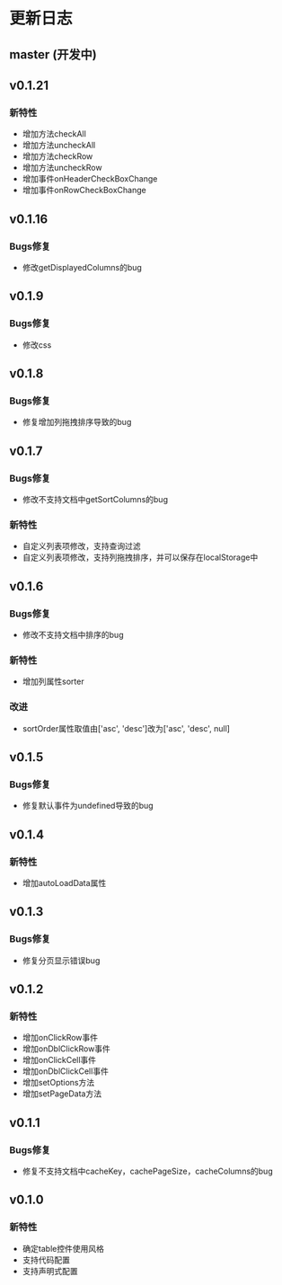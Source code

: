 # 更新日志

## master (开发中)


<!-- ## v1.0.4 -->

<!-- ### 新特性 -->
<!-- * 增加对windows汇编器的支持 -->
<!-- * 为xmake create增加一些新的工程模板，支持tbox版本 -->
<!-- * 支持swift代码 -->
<!-- * 针对-v参数，增加错误输出信息 -->
<!-- * 增加apple编译平台：watchos, watchsimulator的编译支持 -->
<!-- * 增加对windows: x64, amd64, x86_amd64架构的编译支持 -->
<!-- * 实现动态库和静态库的快速切换 -->
<!-- * 添加-j/--jobs参数，手动指定是否多任务编译，默认改为单任务编译 -->

<!-- ### 改进 -->
<!-- * 增强`add_files`接口，支持直接添加`*.o/obj/a/lib`文件，并且支持静态库的合并 -->
<!-- * 裁剪xmake的安装过程，移除一些预编译的二进制程序 -->

<!-- ### Bugs修复 -->
<!-- * [#1](https://github.com/waruqi/xmake/issues/4): 修复win7上安装失败问题 -->
<!-- * 修复和增强工具链检测 -->
<!-- * 修复一些安装脚本的bug, 改成外置sudo进行安装 -->
<!-- * 修复linux x86_64下安装失败问题 -->


## v0.1.21

### 新特性
 * 增加方法checkAll
 * 增加方法uncheckAll
 * 增加方法checkRow
 * 增加方法uncheckRow
 * 增加事件onHeaderCheckBoxChange
 * 增加事件onRowCheckBoxChange



## v0.1.16

### Bugs修复
 * 修改getDisplayedColumns的bug


## v0.1.9

### Bugs修复
 * 修改css



## v0.1.8

### Bugs修复
 * 修复增加列拖拽排序导致的bug




## v0.1.7

### Bugs修复
 * 修改不支持文档中getSortColumns的bug

### 新特性
 * 自定义列表项修改，支持查询过滤
 * 自定义列表项修改，支持列拖拽排序，并可以保存在localStorage中



## v0.1.6

### Bugs修复
 * 修改不支持文档中排序的bug

### 新特性
 * 增加列属性sorter

### 改进
 * sortOrder属性取值由['asc', 'desc']改为['asc', 'desc', null]



## v0.1.5

### Bugs修复
 * 修复默认事件为undefined导致的bug



## v0.1.4

### 新特性
 * 增加autoLoadData属性



## v0.1.3

### Bugs修复
 * 修复分页显示错误bug



## v0.1.2

### 新特性
 * 增加onClickRow事件
 * 增加onDblClickRow事件
 * 增加onClickCell事件
 * 增加onDblClickCell事件
 * 增加setOptions方法
 * 增加setPageData方法



## v0.1.1

### Bugs修复
 * 修复不支持文档中cacheKey，cachePageSize，cacheColumns的bug



## v0.1.0

### 新特性
* 确定table控件使用风格
* 支持代码配置
* 支持声明式配置